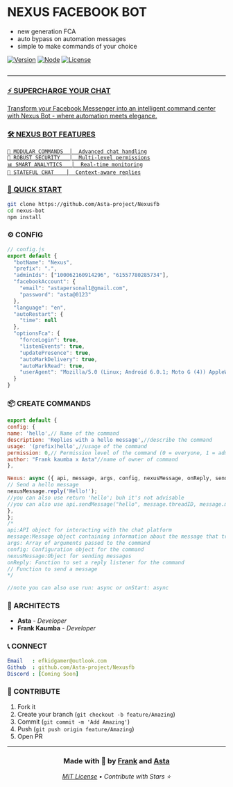 # NEXUS FACEBOOK BOT

* new generation FCA
* auto bypass on automation messages
* simple to make commands of your choice 

[![Version](https://img.shields.io/badge/NEXUS-2.0.0-blueviolet?style=for-the-badge)](https://github.com/Asta-project/Nexusfb)
[![Node](https://img.shields.io/badge/NODE-16+-darkgreen?style=for-the-badge)](https://nodejs.org)
[![License](https://img.shields.io/badge/LICENSE-MIT-red?style=for-the-badge)](LICENSE)

</div>


 <p align="center">
  <a href="#"><img src="http://readme-typing-svg.herokuapp.com?color=cyan&center=true&vCenter=true&multiline=false&lines=NEXUS+BOT+BY+FRANK+AND+ASTA" alt="">

<br>

-------

### ⚡ SUPERCHARGE YOUR CHAT

Transform your Facebook Messenger into an intelligent command center with Nexus Bot - where automation meets elegance.

### 🛠️ NEXUS BOT FEATURES 

```ARCHITECTURE 
📱 MODULAR COMMANDS  │  Advanced chat handling
🔐 ROBUST SECURITY   │  Multi-level permissions
📊 SMART ANALYTICS   │  Real-time monitoring
🔄 STATEFUL CHAT    │  Context-aware replies
```

### 🚀 QUICK START

```bash
git clone https://github.com/Asta-project/Nexusfb
cd nexus-bot
npm install
```

### ⚙️ CONFIG

```js
// config.js
export default {
  "botName": "Nexus",
  "prefix": ".",
  "adminIds": ["100062160914296", "61557780285734"],
  "facebookAccount": {
    "email": "astapersonal1@gmail.com",
    "password": "asta@0123"
  },
  "language": "en",
  "autoRestart": {
    "time": null
  },
  "optionsFca": {
    "forceLogin": true,
    "listenEvents": true,
    "updatePresence": true,
    "autoMarkDelivery": true,
    "autoMarkRead": true,
    "userAgent": "Mozilla/5.0 (Linux; Android 6.0.1; Moto G (4)) AppleWebKit/537.36 (KHTML, like Gecko) Chrome/85.0.4183.102 Mobile Safari/537.36"
  }
}
```

### 📦 CREATE COMMANDS

```js
export default {
config: {
name: 'hello',// Name of the command
description: 'Replies with a hello message',//describe the command
usage: '(prefix)hello',//usage of the command
permission: 0,// Permission level of the command (0 = everyone, 1 = admins)
author: "Frank kaumba x Asta"//name of owner of command 
},

Nexus: async ({ api, message, args, config, nexusMessage, onReply, sendMessage }) => {
// Send a hello message
nexusMessage.reply('Hello!');
//you can also use return 'hello'; buh it's not advisable 
//you can also use api.sendMessage("hello", message.threadID, message.messageID);
},
};
/*
api:API object for interacting with the chat platform
message:Message object containing information about the message that triggered the command
args: Array of arguments passed to the command
config: Configuration object for the command
nexusMessage:Object for sending messages
onReply: Function to set a reply listener for the command
// Function to send a message
*/

//note you can also use run: async or onStart: async
```


### 👑 ARCHITECTS

- **Asta** - *Developer*
- **Frank Kaumba** - *Developer*

### 📞 CONNECT

```yaml
Email   : efkidgamer@outlook.com
Github  : github.com/Asta-project/Nexusfb
Discord : [Coming Soon]
```

### 🤝 CONTRIBUTE

1. Fork it
2. Create your branch (`git checkout -b feature/Amazing`)
3. Commit (`git commit -m 'Add Amazing'`)
4. Push (`git push origin feature/Amazing`)
5. Open PR

---

<div align="center">

### Made with 💜 by [Frank](https://github.com/efkidgamerdev) and [Asta](https://gitHub.com/asta-project)

*[MIT License](LICENSE) • Contribute with Stars ⭐*

</div>
